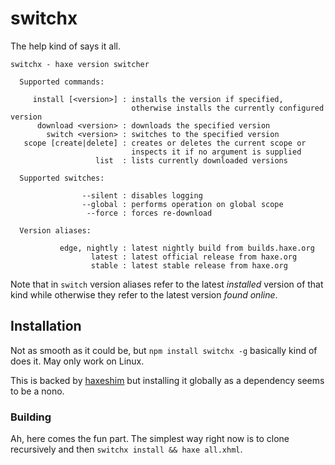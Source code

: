 # switchx

The help kind of says it all.

```
switchx - haxe version switcher

  Supported commands:

     install [<version>] : installs the version if specified,
                           otherwise installs the currently configured version
      download <version> : downloads the specified version
        switch <version> : switches to the specified version
   scope [create|delete] : creates or deletes the current scope or
                           inspects it if no argument is supplied
                   list  : lists currently downloaded versions

  Supported switches:

                --silent : disables logging
                --global : performs operation on global scope
                 --force : forces re-download

  Version aliases:

           edge, nightly : latest nightly build from builds.haxe.org
                  latest : latest official release from haxe.org
                  stable : latest stable release from haxe.org
```

Note that in `switch` version aliases refer to the latest *installed* version of that kind while otherwise they refer to the latest version *found online*.

## Installation

Not as smooth as it could be, but `npm install switchx -g` basically kind of does it. May only work on Linux.

This is backed by [haxeshim](https://github.com/lix-pm/haxeshim) but installing it globally as a dependency seems to be a nono.


### Building

Ah, here comes the fun part. The simplest way right now is to clone recursively and then `switchx install && haxe all.xhml`.

